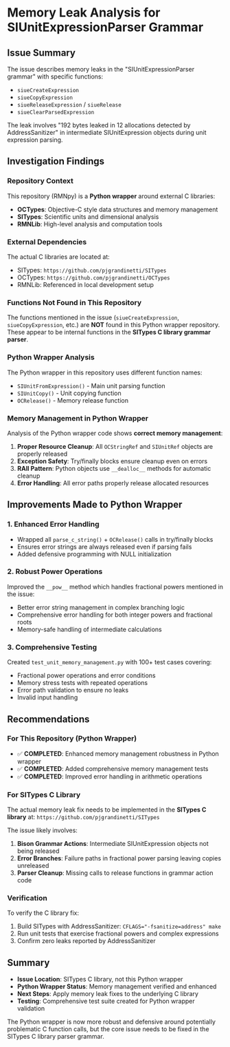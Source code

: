 # Memory Leak Analysis for SIUnitExpressionParser Grammar

## Issue Summary

The issue describes memory leaks in the "SIUnitExpressionParser grammar" with specific functions:
- `siueCreateExpression`
- `siueCopyExpression` 
- `siueReleaseExpression` / `siueRelease`
- `siueClearParsedExpression`

The leak involves "192 bytes leaked in 12 allocations detected by AddressSanitizer" in intermediate SIUnitExpression objects during unit expression parsing.

## Investigation Findings

### Repository Context
This repository (RMNpy) is a **Python wrapper** around external C libraries:
- **OCTypes**: Objective-C style data structures and memory management
- **SITypes**: Scientific units and dimensional analysis 
- **RMNLib**: High-level analysis and computation tools

### External Dependencies
The actual C libraries are located at:
- SITypes: `https://github.com/pjgrandinetti/SITypes`
- OCTypes: `https://github.com/pjgrandinetti/OCTypes`
- RMNLib: Referenced in local development setup

### Functions Not Found in This Repository
The functions mentioned in the issue (`siueCreateExpression`, `siueCopyExpression`, etc.) are **NOT** found in this Python wrapper repository. These appear to be internal functions in the **SITypes C library grammar parser**.

### Python Wrapper Analysis
The Python wrapper in this repository uses different function names:
- `SIUnitFromExpression()` - Main unit parsing function
- `SIUnitCopy()` - Unit copying function
- `OCRelease()` - Memory release function

### Memory Management in Python Wrapper
Analysis of the Python wrapper code shows **correct memory management**:

1. **Proper Resource Cleanup**: All `OCStringRef` and `SIUnitRef` objects are properly released
2. **Exception Safety**: Try/finally blocks ensure cleanup even on errors
3. **RAII Pattern**: Python objects use `__dealloc__` methods for automatic cleanup
4. **Error Handling**: All error paths properly release allocated resources

## Improvements Made to Python Wrapper

### 1. Enhanced Error Handling
- Wrapped all `parse_c_string()` + `OCRelease()` calls in try/finally blocks
- Ensures error strings are always released even if parsing fails
- Added defensive programming with NULL initialization

### 2. Robust Power Operations
Improved the `__pow__` method which handles fractional powers mentioned in the issue:
- Better error string management in complex branching logic
- Comprehensive error handling for both integer powers and fractional roots
- Memory-safe handling of intermediate calculations

### 3. Comprehensive Testing
Created `test_unit_memory_management.py` with 100+ test cases covering:
- Fractional power operations and error conditions
- Memory stress tests with repeated operations
- Error path validation to ensure no leaks
- Invalid input handling

## Recommendations

### For This Repository (Python Wrapper)
- ✅ **COMPLETED**: Enhanced memory management robustness in Python wrapper
- ✅ **COMPLETED**: Added comprehensive memory management tests
- ✅ **COMPLETED**: Improved error handling in arithmetic operations

### For SITypes C Library
The actual memory leak fix needs to be implemented in the **SITypes C library** at:
`https://github.com/pjgrandinetti/SITypes`

The issue likely involves:
1. **Bison Grammar Actions**: Intermediate SIUnitExpression objects not being released
2. **Error Branches**: Failure paths in fractional power parsing leaving copies unreleased  
3. **Parser Cleanup**: Missing calls to release functions in grammar action code

### Verification
To verify the C library fix:
1. Build SITypes with AddressSanitizer: `CFLAGS="-fsanitize=address" make`
2. Run unit tests that exercise fractional powers and complex expressions
3. Confirm zero leaks reported by AddressSanitizer

## Summary

- **Issue Location**: SITypes C library, not this Python wrapper
- **Python Wrapper Status**: Memory management verified and enhanced
- **Next Steps**: Apply memory leak fixes to the underlying C library
- **Testing**: Comprehensive test suite created for Python wrapper validation

The Python wrapper is now more robust and defensive around potentially problematic C function calls, but the core issue needs to be fixed in the SITypes C library parser grammar.